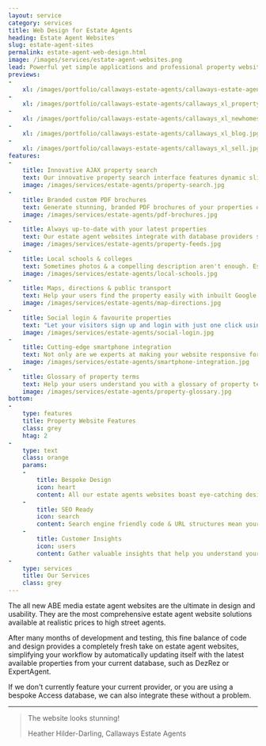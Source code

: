 ```yaml
---
layout: service
category: services
title: Web Design for Estate Agents
heading: Estate Agent Websites
slug: estate-agent-sites
permalink: estate-agent-web-design.html
image: /images/services/estate-agent-websites.png
lead: Powerful yet simple applications and professional property websites for estate & lettings agents, offering the best in user-experience, whilst automating the task of selling property online.
previews:
-
    xl: /images/portfolio/callaways-estate-agents/callaways-estate-agents-homepage_xl.jpg
-
    xl: /images/portfolio/callaways-estate-agents/callaways_xl_property.jpg
-
    xl: /images/portfolio/callaways-estate-agents/callaways_xl_newhomes.jpg
-
    xl: /images/portfolio/callaways-estate-agents/callaways_xl_blog.jpg
-
    xl: /images/portfolio/callaways-estate-agents/callaways_xl_sell.jpg
features:
-
    title: Innovative AJAX property search
    text: Our innovative property search interface features dynamic sliders & instant property search results and is easily accessible from all pages of the site. This means it's not only child's play to use, but the search results update as the user selects their property preferences, thus allowing them to get a peek at properties they might not otherwise have seen.
    image: /images/services/estate-agents/property-search.jpg
-
    title: Branded custom PDF brochures
    text: Generate stunning, branded PDF brochures of your properties on-the-fly, which are customisable by the user. They select which data they would like included in the brochure (including photos, floorplans, EPC etc.) and create the brochure with one click, thus saving paper and ink - your contribution towards saving the environment.
    image: /images/services/estate-agents/pdf-brochures.jpg
-
    title: Always up-to-date with your latest properties
    text: Our estate agent websites integrate with database providers such as DezRez, so they are always up-to-date with your latest properties without having to enter them in multiple places.<br> Use a different provider than DezRez or even your own custom database? No problem! We can integrate most systems and don't even charge extra for major providers!
    image: /images/services/estate-agents/property-feeds.jpg
-
    title: Local schools & colleges
    text: Sometimes photos & a compelling description aren't enough. Especially when selling to families it's important for them to know what kind of education is available in the near vicinity. Forget having to spend hours manually compiling that data for your properties, our estate agent websites display a map showing your visitors all the local schools & colleges with links to Ofsted inspection data and exam performance results completely hands-free!
    image: /images/services/estate-agents/local-schools.jpg
-
    title: Maps, directions & public transport
    text: Help your users find the property easily with inbuilt Google Maps, featuring directions for driving, cycling and walking, as well as train & bus connections with live departure times. <br>Google Maps also features local amenities such as restaurants, sports clubs, shops & churches.
    image: /images/services/estate-agents/map-directions.jpg
-
    title: Social login & favourite properties
    text: "Let your visitors sign up and login with just one click using social profiles such as Google, LinkedIn or Facebook which, according to a case study by Janrain.com, has proven to increase registration rates by up to 50%. Potential clients can start adding properties to favourites in seconds, without the hassle of creating and remembering yet another username & password."
    image: /images/services/estate-agents/social-login.jpg
-
    title: Cutting-edge smartphone integration
    text: Not only are we experts at making your website responsive for mobile devices, we also integrate various types of QR codes. These include property specifications QR codes on the listings, to allow users to easily download the information to their phone, and contact QR codes on the contact & team pages to save your company and staff details to their phone without any hassle.
    image: /images/services/estate-agents/smartphone-integration.jpg
-
    title: Glossary of property terms
    text: Help your users understand you with a glossary of property terms which is integrated with all other parts of the site. This means that any "property jargon" is explained simply by hovering over the word in the copy, making your site more user-friendly even to first time buyers and landlords.
    image: /images/services/estate-agents/property-glossary.jpg
bottom:
-
    type: features
    title: Property Website Features
    class: grey
    htag: 2
-
    type: text
    class: orange
    params:
    -
        title: Bespoke Design
        icon: heart
        content: All our estate agents websites boast eye-catching designs  built around your brand to represent your business in the best possible way.
    -
        title: SEO Ready
        icon: search
        content: Search engine friendly code & URL structures mean your website already comes optimised for maximum search engine performance.
    -
        title: Customer Insights
        icon: users
        content: Gather valuable insights that help you understand your visitors better, increasing conversions and turning casual browsers into clients. 
-
    type: services
    title: Our Services
    class: grey
---
```

The all new ABE media estate agent websites are the ultimate in design and usability. They are the most comprehensive estate agent website solutions available at realistic prices to high street agents.

After many months of development and testing, this fine balance of code and design provides a completely fresh take on estate agent websites, simplifying your workflow by automatically updating itself with the latest available properties from your current database, such as DezRez or ExpertAgent. 
 
If we don't currently feature your current provider, or you are using a bespoke Access database, we can also integrate these without a problem.

<hr>

<blockquote>
        <p>The website looks stunning!</p>
        <footer>Heather Hilder-Darling, Callaways Estate Agents</footer>
      </blockquote>